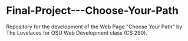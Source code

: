 # Final-Project---Choose-Your-Path
Repository for the development of the Web Page "Choose Your Path" 
by The Lovelaces for OSU Web Development class (CS 290).
